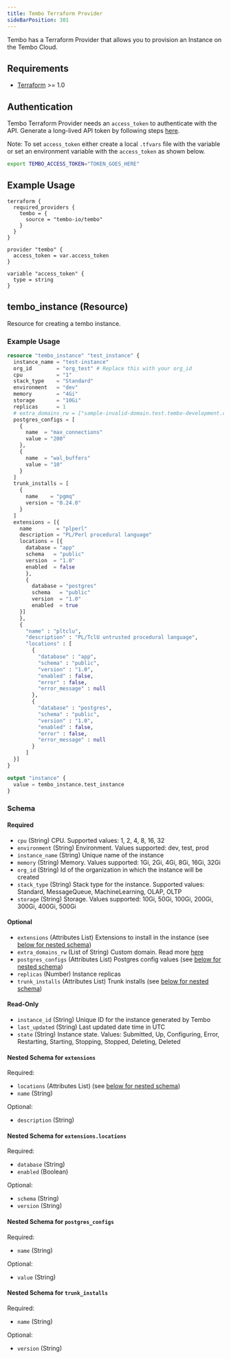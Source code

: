 ```yaml
---
title: Tembo Terraform Provider
sideBarPosition: 301
---
```


Tembo has a Terraform Provider that allows you to provision an Instance on the Tembo Cloud.

## Requirements

-   [Terraform](https://www.terraform.io/downloads.html) >= 1.0

## Authentication

Tembo Terraform Provider needs an `access_token` to authenticate with the API. Generate a long-lived API token by following steps [here](https://tembo.io/docs/tembo-cloud/security-and-authentication/api-authentication).

Note: To set `access_token` either create a local `.tfvars` file with the variable or set an environment variable with the `access_token` as shown below.

```bash
export TEMBO_ACCESS_TOKEN="TOKEN_GOES_HERE"
```

## Example Usage

```hcl
terraform {
  required_providers {
    tembo = {
      source = "tembo-io/tembo"
    }
  }
}

provider "tembo" {
  access_token = var.access_token
}

variable "access_token" {
  type = string
}
```

## tembo_instance (Resource)

Resource for creating a tembo instance.

### Example Usage

```terraform
resource "tembo_instance" "test_instance" {
  instance_name = "test-instance"
  org_id        = "org_test" # Replace this with your org_id
  cpu           = "1"
  stack_type    = "Standard"
  environment   = "dev"
  memory        = "4Gi"
  storage       = "10Gi"
  replicas      = 1
  # extra_domains_rw = ["sample-invalid-domain.test.tembo-development.com"]
  postgres_configs = [
    {
      name  = "max_connections"
      value = "200"
    },
    {
      name  = "wal_buffers"
      value = "10"
    }
  ]
  trunk_installs = [
    {
      name    = "pgmq"
      version = "0.24.0"
    }
  ]
  extensions = [{
    name        = "plperl"
    description = "PL/Perl procedural language"
    locations = [{
      database = "app"
      schema   = "public"
      version  = "1.0"
      enabled  = false
      },
      {
        database = "postgres"
        schema   = "public"
        version  = "1.0"
        enabled  = true
    }]
    },
    {
      "name" : "pltclu",
      "description" : "PL/TclU untrusted procedural language",
      "locations" : [
        {
          "database" : "app",
          "schema" : "public",
          "version" : "1.0",
          "enabled" : false,
          "error" : false,
          "error_message" : null
        },
        {
          "database" : "postgres",
          "schema" : "public",
          "version" : "1.0",
          "enabled" : false,
          "error" : false,
          "error_message" : null
        }
      ]
  }]
}

output "instance" {
  value = tembo_instance.test_instance
}
```

### Schema

#### Required

-   `cpu` (String) CPU. Supported values: 1, 2, 4, 8, 16, 32
-   `environment` (String) Environment. Values supported: dev, test, prod
-   `instance_name` (String) Unique name of the instance
-   `memory` (String) Memory. Values supported: 1Gi, 2Gi, 4Gi, 8Gi, 16Gi, 32Gi
-   `org_id` (String) Id of the organization in which the instance will be created
-   `stack_type` (String) Stack type for the instance. Supported values: Standard, MessageQueue, MachineLearning, OLAP, OLTP
-   `storage` (String) Storage. Values supported: 10Gi, 50Gi, 100Gi, 200Gi, 300Gi, 400Gi, 500Gi

#### Optional

-   `extensions` (Attributes List) Extensions to install in the instance (see [below for nested schema](#nestedatt--extensions))
-   `extra_domains_rw` (List of String) Custom domain. Read more [here](https://tembo.io/docs/tembo-cloud/custom-domains/)
-   `postgres_configs` (Attributes List) Postgres config values (see [below for nested schema](#nestedatt--postgres_configs))
-   `replicas` (Number) Instance replicas
-   `trunk_installs` (Attributes List) Trunk installs (see [below for nested schema](#nestedatt--trunk_installs))

#### Read-Only

-   `instance_id` (String) Unique ID for the instance generated by Tembo
-   `last_updated` (String) Last updated date time in UTC
-   `state` (String) Instance state. Values: Submitted, Up, Configuring, Error, Restarting, Starting, Stopping, Stopped, Deleting, Deleted

<a id="nestedatt--extensions"></a>

#### Nested Schema for `extensions`

Required:

-   `locations` (Attributes List) (see [below for nested schema](#nestedatt--extensions--locations))
-   `name` (String)

Optional:

-   `description` (String)

<a id="nestedatt--extensions--locations"></a>

#### Nested Schema for `extensions.locations`

Required:

-   `database` (String)
-   `enabled` (Boolean)

Optional:

-   `schema` (String)
-   `version` (String)

<a id="nestedatt--postgres_configs"></a>

#### Nested Schema for `postgres_configs`

Required:

-   `name` (String)

Optional:

-   `value` (String)

<a id="nestedatt--trunk_installs"></a>

#### Nested Schema for `trunk_installs`

Required:

-   `name` (String)

Optional:

-   `version` (String)
